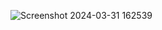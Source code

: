 ![Screenshot 2024-03-31 162539](https://github.com/Charul-Tongaria/To-Do-List/assets/109429009/0e10467b-ec3a-409c-b2b8-b8e41238f15d)

